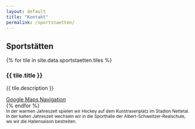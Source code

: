 ```yaml
---
layout: default
title: "Kontakt"
permalink: /sportstaetten/
---
```


## Sportstätten

<div class="tiles-container">
    {% for tile in site.data.sportstaetten.tiles %}
    <div class="tile">
        <h3>{{ tile.title }}</h3>
        <p>{{ tile.description }}</p>
        <a href="{{ tile.map_link }}" target="_blank">Google Maps Navigation</a>
    </div>
    {% endfor %}
</div>

<small>  
    In der warmen Jahreszeit spielen wir Hockey auf dem Kunstrasenplatz im Stadion Nettetal.  
    In der kalten Jahreszeit wechseln wir in die Sporthalle der Albert-Schweitzer-Realschule, wo wir die Hallensaison bestreiten.  
</small>